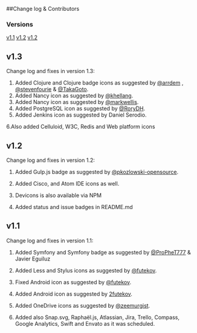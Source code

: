 ##Change log & Contributors

### Versions

[v1.1](#v1.1)
[v1.2](#v1.2)
[v1.2](#v1.3)


## v1.3

Change log and fixes in version 1.3:
1. Added Clojure and Clojure badge icons as suggested by [@arrdem](https://github.com/arrdem) , [@stevenfourie](https://github.com/stevenfourie) & [@TakaGoto](https://github.com/TakaGoto). 
2. Added Nancy icon as suggested by [@khellang](https://github.com/khellang).
3. Added Nancy icon as suggested by [@markwellis](https://github.com/markwellis).
4. Added PostgreSQL icon as suggested by [@RoryDH](https://github.com/RoryDH).
5. Added Jenkins icon as suggested by Daniel Serodio.

6.Also added Celluloid, W3C, Redis and Web platform icons

## v1.2

Change log and fixes in version 1.2:
1. Added Gulp.js badge as suggested by [@pkozlowski-opensource](https://github.com/pkozlowski-opensource). 

2. Added Cisco, and Atom IDE icons as well.
3. Devicons is also available via NPM 
4. Added status and issue badges in README.md

## v1.1

Change log and fixes in version 1.1:

1. Added Symfony and Symfony badge as suggested by [@ProPheT777](https://github.com/ProPheT777) & Javier Eguiluz 

2. Added Less and Stylus icons as suggested by [@futekov](https://github.com/futekov).
3. Fixed Android icon as suggested by [@futekov](https://github.com/futekov).
4. Added Android icon as suggested by [2futekov](https://github.com/futekov).
5. Added OneDrive icons as suggested by [@zeemurgist](https://github.com/zeemurgist).
6. Added also Snap.svg, Raphaël.js, Atlassian, Jira, Trello, Compass, Google Analytics, Swift and  Envato as it was scheduled.
